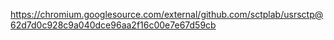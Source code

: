 https://chromium.googlesource.com/external/github.com/sctplab/usrsctp@62d7d0c928c9a040dce96aa2f16c00e7e67d59cb
